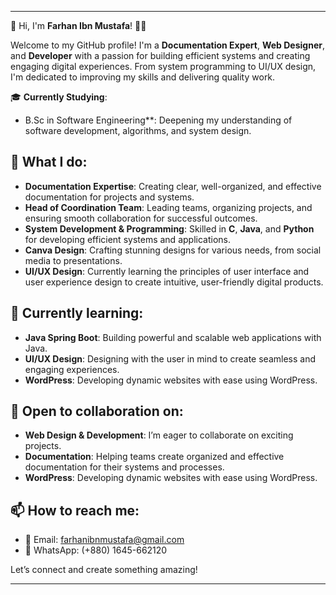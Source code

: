 

---

👋 Hi, I'm **Farhan Ibn Mustafa**! 👨‍💻

Welcome to my GitHub profile! I'm a **Documentation Expert**, **Web Designer**, and **Developer** with a passion for building efficient systems and creating engaging digital experiences. From system programming to UI/UX design, I'm dedicated to improving my skills and delivering quality work.

🎓 **Currently Studying**:
- B.Sc in Software Engineering**: Deepening my understanding of software development, algorithms, and system design.

## 💼 What I do:
- **Documentation Expertise**: Creating clear, well-organized, and effective documentation for projects and systems.
- **Head of Coordination Team**: Leading teams, organizing projects, and ensuring smooth collaboration for successful outcomes.
- **System Development & Programming**: Skilled in **C**, **Java**, and **Python** for developing efficient systems and applications.
- **Canva Design**: Crafting stunning designs for various needs, from social media to presentations.
- **UI/UX Design**: Currently learning the principles of user interface and user experience design to create intuitive, user-friendly digital products.

## 🌱 Currently learning:
- **Java Spring Boot**: Building powerful and scalable web applications with Java.
- **UI/UX Design**: Designing with the user in mind to create seamless and engaging experiences.
- **WordPress**: Developing dynamic websites with ease using WordPress.

## 💞️ Open to collaboration on:
- **Web Design & Development**: I’m eager to collaborate on exciting projects.
- **Documentation**: Helping teams create organized and effective documentation for their systems and processes.
- **WordPress**: Developing dynamic websites with ease using WordPress.

## 📫 How to reach me:
- 📧 Email: [farhanibnmustafa@gmail.com](mailto:farhanibnmustafa@gmail.com)
- 📱 WhatsApp: (+880) 1645-662120

Let’s connect and create something amazing!

---


